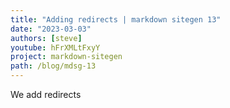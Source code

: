 ```yaml
---
title: "Adding redirects | markdown sitegen 13"
date: "2023-03-03"
authors: [steve]
youtube: hFrXMLtFxyY
project: markdown-sitegen
path: /blog/mdsg-13
---
```


<YouTubePlayer youtubeLink={frontmatter.youtube} />

We add redirects
